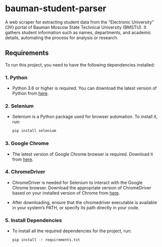 # bauman-student-parser
A web scraper for extracting student data from the “Electronic University” (ЭУ) portal of Bauman Moscow State Technical University (BMSTU). It gathers student information such as names, departments, and academic details, automating the process for analysis or research.

## Requirements

To run this project, you need to have the following dependencies installed:

### 1. Python
- Python 3.6 or higher is required. You can download the latest version of Python from [here](https://www.python.org/downloads/).

### 2. Selenium
- Selenium is a Python package used for browser automation. To install it, run:
  ```bash
  pip install selenium

### 3. Google Chrome
- The latest version of Google Chrome browser is required. Download it from [here](https://www.google.com/chrome/).

### 4. ChromeDriver
- ChromeDriver is needed for Selenium to interact with the Google Chrome browser. Download the appropriate version of ChromeDriver based on your installed version of Chrome from [here](https://developer.chrome.com/docs/chromedriver/downloads).

- After downloading, ensure that the chromedriver executable is available in your system’s PATH, or specify its path directly in your code.

### 5. Install Dependencies
- To install all the required dependencies for the project, run:
  ```bash
  pip install -r requirements.txt
